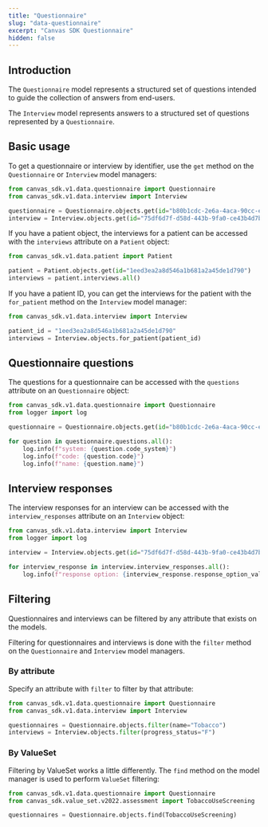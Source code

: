 ```yaml
---
title: "Questionnaire"
slug: "data-questionnaire"
excerpt: "Canvas SDK Questionnaire"
hidden: false
---
```


## Introduction

The `Questionnaire` model represents a structured set of questions intended to guide the collection of answers from end-users.

The `Interview` model represents answers to a structured set of questions represented by a `Questionnaire`.

## Basic usage

To get a questionnaire or interview by identifier, use the `get` method on the `Questionnaire` or `Interview` model managers:

```python
from canvas_sdk.v1.data.questionnaire import Questionnaire
from canvas_sdk.v1.data.interview import Interview

questionnaire = Questionnaire.objects.get(id="b80b1cdc-2e6a-4aca-90cc-ebc02e683f35")
interview = Interview.objects.get(id="75df6d7f-d58d-443b-9fa0-ce43b4d7b2a0")
```

If you have a patient object, the interviews for a patient can be accessed with the `interviews` attribute on a `Patient` object:

```python
from canvas_sdk.v1.data.patient import Patient

patient = Patient.objects.get(id="1eed3ea2a8d546a1b681a2a45de1d790")
interviews = patient.interviews.all()
```

If you have a patient ID, you can get the interviews for the patient with the `for_patient` method on the `Interview` model manager:

```python
from canvas_sdk.v1.data.interview import Interview

patient_id = "1eed3ea2a8d546a1b681a2a45de1d790"
interviews = Interview.objects.for_patient(patient_id)
```

## Questionnaire questions

The questions for a questionnaire can be accessed with the `questions` attribute on an `Questionnaire` object:

```python
from canvas_sdk.v1.data.questionnaire import Questionnaire
from logger import log

questionnaire = Questionnaire.objects.get(id="b80b1cdc-2e6a-4aca-90cc-ebc02e683f35")

for question in questionnaire.questions.all():
    log.info(f"system: {question.code_system}")
    log.info(f"code: {question.code}")
    log.info(f"name: {question.name}")
```

## Interview responses

The interview responses for an interview can be accessed with the `interview_responses` attribute on an `Interview` object:

```python
from canvas_sdk.v1.data.interview import Interview
from logger import log

interview = Interview.objects.get(id="75df6d7f-d58d-443b-9fa0-ce43b4d7b2a0")

for interview_response in interview.interview_responses.all():
    log.info(f"response option: {interview_response.response_option_value}")
```

## Filtering

Questionnaires and interviews can be filtered by any attribute that exists on the models.

Filtering for questionnaires and interviews is done with the `filter` method on the `Questionnaire` and `Interview` model managers.

### By attribute

Specify an attribute with `filter` to filter by that attribute:

```python
from canvas_sdk.v1.data.questionnaire import Questionnaire
from canvas_sdk.v1.data.interview import Interview

questionnaires = Questionnaire.objects.filter(name="Tobacco")
interviews = Interview.objects.filter(progress_status="F")
```

### By ValueSet

Filtering by ValueSet works a little differently. The `find` method on the model manager is used to perform `ValueSet` filtering:

```python
from canvas_sdk.v1.data.questionnaire import Questionnaire
from canvas_sdk.value_set.v2022.assessment import TobaccoUseScreening

questionnaires = Questionnaire.objects.find(TobaccoUseScreening)
```
